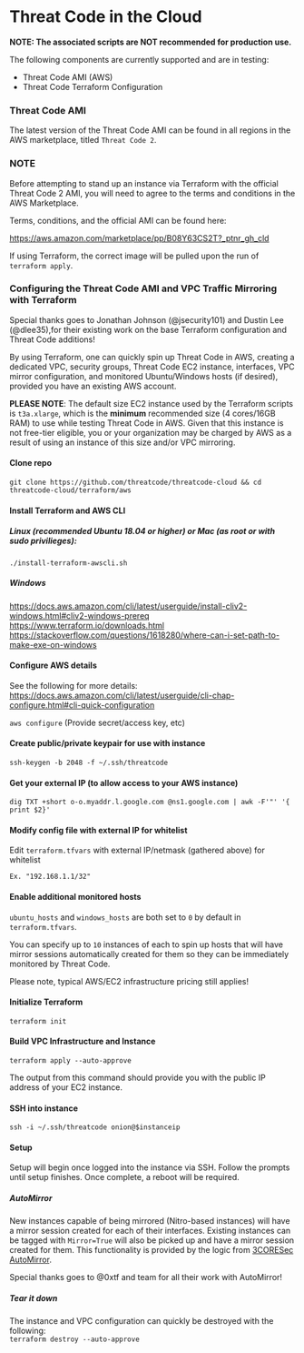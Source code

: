 
# Threat Code in the Cloud
**NOTE: The associated scripts are NOT recommended for production use.**

The following components are currently supported and are in testing:

- Threat Code AMI (AWS)
- Threat Code Terraform Configuration 

### Threat Code AMI   
The latest version of the Threat Code AMI can be found in all regions in the AWS marketplace, titled `Threat Code 2`.

### NOTE 
Before attempting to stand up an instance via Terraform with the official Threat Code 2 AMI, you will need to agree to the terms and conditions in the AWS Marketplace.  

Terms, conditions, and the official AMI can be found here:

https://aws.amazon.com/marketplace/pp/B08Y63CS2T?_ptnr_gh_cld

If using Terraform, the correct image will be pulled upon the run of `terraform apply`.

### Configuring the Threat Code AMI and VPC Traffic Mirroring with Terraform
Special thanks goes to Jonathan Johnson (@jsecurity101) and Dustin Lee (@dlee35),for their existing work on the base Terraform configuration and Threat Code additions!

By using Terraform, one can quickly spin up Threat Code in AWS, creating a dedicated VPC, security groups, Threat Code EC2 instance, interfaces, VPC mirror configuration, and monitored Ubuntu/Windows hosts (if desired), provided you have an existing AWS account.

**PLEASE NOTE**: The default size EC2 instance used by the Terraform scripts is `t3a.xlarge`, which is the **minimum** recommended size (4 cores/16GB RAM) to use while testing Threat Code in AWS.  Given that this instance is not free-tier eligible, you or your organization may be charged by AWS as a result of using an instance of this size and/or VPC mirroring.

#### Clone repo
`git clone https://github.com/threatcode/threatcode-cloud
&& cd threatcode-cloud/terraform/aws`

#### Install Terraform and AWS CLI
##### Linux (recommended Ubuntu 18.04 or higher) or Mac (as root or with sudo privilieges):
`./install-terraform-awscli.sh`
##### Windows
https://docs.aws.amazon.com/cli/latest/userguide/install-cliv2-windows.html#cliv2-windows-prereq   
https://www.terraform.io/downloads.html   
https://stackoverflow.com/questions/1618280/where-can-i-set-path-to-make-exe-on-windows   

#### Configure AWS details
See the following for more details:   
https://docs.aws.amazon.com/cli/latest/userguide/cli-chap-configure.html#cli-quick-configuration

`aws configure` (Provide secret/access key, etc)

#### Create public/private keypair for use with instance
`ssh-keygen -b 2048 -f ~/.ssh/threatcode`

#### Get your external IP (to allow access to your AWS instance)
`dig TXT +short o-o.myaddr.l.google.com @ns1.google.com | awk -F'"' '{ print $2}'`

#### Modify config file with external IP for whitelist
Edit `terraform.tfvars` with external IP/netmask (gathered above) for whitelist 

`Ex. "192.168.1.1/32"`

#### Enable additional monitored hosts
`ubuntu_hosts` and `windows_hosts` are both set to `0` by default in `terraform.tfvars`.

You can specify up to `10` instances of each to spin up hosts that will have mirror sessions automatically created for them so they can be immediately monitored by Threat Code.  

Please note, typical AWS/EC2 infrastructure pricing still applies! 

#### Initialize Terraform
`terraform init`

#### Build VPC Infrastructure and Instance
`terraform apply --auto-approve`   

The output from this command should provide you with the public IP address of your EC2 instance.

#### SSH into instance
`ssh -i ~/.ssh/threatcode onion@$instanceip`  

#### Setup   
Setup will begin once logged into the instance via SSH.  Follow the prompts until setup finishes.  Once complete, a reboot will be required.  

##### AutoMirror
New instances capable of being mirrored (Nitro-based instances) will have a mirror session created for each of their interfaces.  Existing instances can be tagged with `Mirror=True` will also be picked up and have a mirror session created for them.
This functionality is provided by the logic from [3CORESec AutoMirror](https://github.com/3CORESec/AWS-AutoMirror).

Special thanks goes to @0xtf and team for all their work with AutoMirror!

##### Tear it down
The instance and VPC configuration can quickly be destroyed with the following:   
`terraform destroy --auto-approve`
